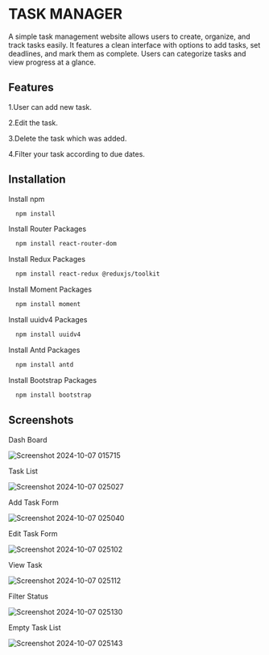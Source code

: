 
# TASK MANAGER


A simple task management website allows users to create, organize, and track tasks easily. It features a clean interface with options to add tasks, set deadlines, and mark them as complete. Users can categorize tasks and view progress at a glance.


## Features



1.User can add new task.

2.Edit the task.

3.Delete the task which was added.

4.Filter your task according to due dates. 
## Installation

Install npm

```bash
  npm install 
```
    
Install Router Packages

```bash
  npm install react-router-dom 
```

Install Redux Packages

```bash
  npm install react-redux @reduxjs/toolkit
```

Install Moment Packages

```bash
  npm install moment 
```

Install uuidv4 Packages

```bash
  npm install uuidv4 
```

Install Antd Packages

```bash
  npm install antd 
```

Install Bootstrap Packages

```bash
  npm install bootstrap 
```

## Screenshots

Dash Board

![Screenshot 2024-10-07 015715](https://github.com/user-attachments/assets/6befcaa8-fcb6-4636-af76-7585f3b3cf20)

Task List

![Screenshot 2024-10-07 025027](https://github.com/user-attachments/assets/0c5ef406-8b14-4c5a-ad1d-cc97d7d809f0)

Add Task Form

![Screenshot 2024-10-07 025040](https://github.com/user-attachments/assets/e50b68a4-dfcc-4795-907d-e62f7c5c4aca)

Edit Task Form

![Screenshot 2024-10-07 025102](https://github.com/user-attachments/assets/9abce230-74eb-4591-bfb5-cfcc0eb6a91e)

View Task

![Screenshot 2024-10-07 025112](https://github.com/user-attachments/assets/fffc647c-25ae-4f21-a36f-078526b71a25)

Filter Status

![Screenshot 2024-10-07 025130](https://github.com/user-attachments/assets/3b6480fd-570e-4e45-ba90-08c1125beb64)

Empty Task List

![Screenshot 2024-10-07 025143](https://github.com/user-attachments/assets/d2b5693c-b41e-454f-872e-74d866ec2e12)








